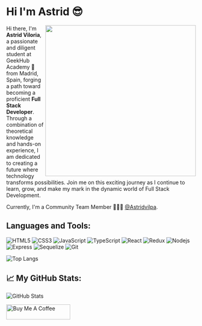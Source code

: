 <h1>Hi I'm Astrid 😎</h1>
<img align="right" src="https://th.bing.com/th/id/OIP.OYKMfatmHQowW0N0Tdl0XgHaHa?rs=1&pid=ImgDetMain" width="400" />


<div>
<p>Hi there, I'm <strong>Astrid Viloria</strong>, a passionate and diligent student at GeekHub Academy 🚀 from Madrid, Spain, forging a path toward becoming a proficient <strong>Full Stack Developer</strong>. Through a combination of theoretical knowledge and hands-on experience, I am dedicated to creating a future where technology transforms possibilities. Join me on this exciting journey as I continue to learn, grow, and make my mark in the dynamic world of Full Stack Development.</p>
</div>

Currently, I'm a Community Team Member 🙍🏽‍♂️ [@Astridvilpa](https://github.com/Astridvilpa).



<h2>Languages and Tools:</h2> 

![HTML5](https://img.shields.io/badge/-HTML5-E34F26?style=flat&logo=html5&logoColor=white) 
![CSS3](https://img.shields.io/badge/-CSS3-1572B6?style=flat&logo=css) 
![JavaScript](https://img.shields.io/badge/-JavaScript-black?style=flat&logo=javascript)
![TypeScript](https://img.shields.io/badge/-TypeScript-black?style=flat&logo=TypeScript)
![React](https://img.shields.io/badge/-React-black?style=flat&logo=react)
![Redux](https://img.shields.io/badge/-Reduxt-black?style=flat&logo=redux)
![Nodejs](https://img.shields.io/badge/-Nodejs-green?style=flat&logo=Node.js)
![Express](https://img.shields.io/badge/-Express-green?style=flat&logo=Express)
![Sequelize](https://img.shields.io/badge/-Sequelize-green?style=flat&logo=Sequuelize)
![Git](https://img.shields.io/badge/-Git-black?style=flat&logo=git)

![Top Langs](https://github-readme-stats.vercel.app/api/top-langs/?username=annahico&size_weight=0.5&count_weight=0.5)

<h2>📈 My GitHub Stats:</h2>
<p><img src="https://github-readme-stats.vercel.app/api?username=Astridvilpa&amp;show_icons=true" alt="GitHub Stats"></p>
  <a href="https://www.buymeacoffee.com/annahico" target="_blank" rel="noreferrer nofollow">
      <img src="https://cdn.buymeacoffee.com/buttons/default-red.png" alt="Buy Me A Coffee" height="40" width="170" >
  </a>



